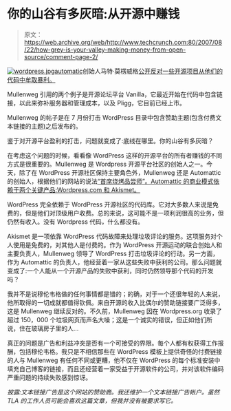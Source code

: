 # 你的山谷有多灰暗:从开源中赚钱

> 原文：<https://web.archive.org/web/http://www.techcrunch.com:80/2007/08/22/how-grey-is-your-valley-making-money-from-open-source/comment-page-2/>

[![wordpress.jpg](img/008d91d6f83c9214c491c39ae0595bda.png)](https://web.archive.org/web/20090707071241/http://www.wordpress.com/)[automatic](https://web.archive.org/web/20090707071241/http://www.automattic.com/)创始人马特·莫楞威格[公开反对一些开源项目从他们的代码中牟取暴利。](https://web.archive.org/web/20090707071241/http://photomatt.net/2007/08/21/vanilla-sponsored-links/)

Mullenweg 引用的两个例子是开源论坛平台 Vanilla，它最近开始在代码中包含链接，以此来弥补服务器和管理成本，以及 Pligg，它目前已经上市。

Mullenweg 的帖子是在 7 月份打击 WordPress 目录中包含赞助主题(包含付费文本链接的主题)之后发布的。

鉴于对开源平台盈利的打击，问题就变成了:底线在哪里。你的山谷有多灰暗？

在考虑这个问题的时候，看看像 WordPress 这样的开源平台的所有者赚钱的不同方式是很重要的。Mullenweg 是 Wordpress 开源平台社区的创始人之一。今天，除了在 WordPress 开源社区保持主要角色外，Mullenweg 还是 Automattic 的创始人，根据他们的网站的说法[“首席烧烤品尝师”。Automattic 的商业模式依赖于两个关键产品:Wordpress.com 和 Akismet。](https://web.archive.org/web/20090707071241/http://automattic.com/about/)

WordPress 完全依赖于 WordPress 开源社区的代码库。它对大多数人来说是免费的，但是他们对顶级用户收费。总的来说，这可能不是一项利润很高的业务，但仍然有收入。没有 Wordpress 代码，什么都没有。

Akismet 是一项依靠 WordPress 代码故障来处理垃圾评论的服务。这项服务对个人使用是免费的，对其他人是付费的。作为 WordPress 开源运动的联合创始人和主要负责人，Mullenweg 领导了 WordPress 打击垃圾评论的行动。另一方面，作为 Automattic 的负责人，他经营着一家从这些失败中获利的公司。那么问题就变成了:一个人能从一个开源产品的失败中获利，同时仍然领导那个代码的开发吗？

我并不是说穆伦韦格做的任何事情都是错的；的确，对于一个还很年轻的人来说，他所取得的一切成就都值得钦佩。来自开源的收入比偶尔的赞助链接要广泛得多，这是 Mullenweg 继续反对的。不久前，Mullenweg 因在 Wordpress.org 收录了超过 150，000 个垃圾网页而声名大噪；这是一个诚实的错误，但正如他们所说，住在玻璃房子里的人…

真正的问题是广告和利益冲突是否有一个可接受的界限。每个人都有权获得工作报酬，包括穆伦韦格。我只是不相信那些在 WordPress 模板上提供奇怪的付费链接的人与 Mullenweg 有任何不同或更糟，他不仅在 WordPress 的每个标准安装中填充自己博客的链接，而且还经营着一家受益于开源软件的公司，并对该软件编码严重问题的持续失败感到惊讶。

*披露:文本链接广告是这个网站的赞助商。我还维护一个文本链接广告帐户。虽然 TLA 的工作人员可能会喜欢这篇文章，但我并没有被要求写它。*